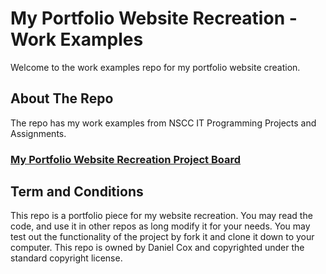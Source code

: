 # My Portfolio Website Recreation - Work Examples
Welcome to the work examples repo for my portfolio website creation.

## About The Repo
The repo has my work examples from NSCC IT Programming Projects and Assignments. 

### [My Portfolio Website Recreation Project Board](https://github.com/users/DangerousDaniel/projects/3)

## Term and Conditions
This repo is a portfolio piece for my website recreation. You may read the code, and use it in other repos as long modify it for your needs. You may test out the functionality of the project by fork it and clone it down to your computer. This repo is owned by Daniel Cox and copyrighted under the standard copyright license.
